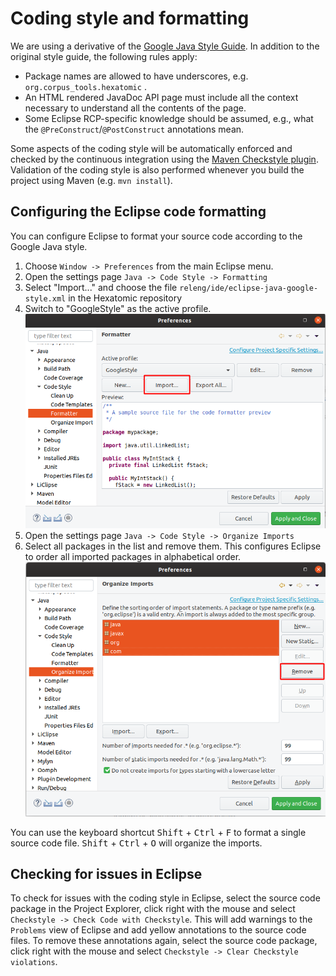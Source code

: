 # Coding style and formatting

We are using a derivative of the [Google Java Style Guide](https://google.github.io/styleguide/javaguide.html).
In addition to the original style guide, the following rules apply:
- Package names are allowed to have underscores, e.g. `org.corpus_tools.hexatomic` .
- An HTML rendered JavaDoc API page must include all the context necessary to understand all the contents of the page.
- Some Eclipse RCP-specific knowledge should be assumed, e.g., what the `@PreConstruct`/`@PostConstruct` annotations mean.

Some aspects of the coding style will be automatically enforced and checked by the continuous integration using the
[Maven Checkstyle plugin](https://maven.apache.org/plugins/maven-checkstyle-plugin/).
Validation of the coding style is also performed whenever you build the project using Maven (e.g. `mvn install`).

## Configuring the Eclipse code formatting

You can configure Eclipse to format your source code according to the Google Java style.

1. Choose `Window -> Preferences` from the main Eclipse menu.
2. Open the settings page `Java -> Code Style -> Formatting`
3. Select "Import..." and choose the file `releng/ide/eclipse-java-google-style.xml` in the Hexatomic repository
4. Switch to "GoogleStyle" as the active profile.
![Importing the Google Style formatting configuration file](./import-code-formatter.png) 
5. Open the settings page `Java -> Code Style -> Organize Imports`
6. Select all packages in the list and remove them. 
This configures Eclipse to order all imported packages in alphabetical order.
![Configure the package import order](./configure-import-order.png)

You can use the keyboard shortcut <kbd>Shift</kbd> + <kbd>Ctrl</kbd> + <kbd>F</kbd> to format a single source code file.
<kbd>Shift</kbd> + <kbd>Ctrl</kbd> + <kbd>O</kbd> will organize the imports.



## Checking for issues in Eclipse

To check for issues with the coding style in Eclipse, select the source code package in the Project Explorer, click right with the mouse and select `Checkstyle -> Check Code with Checkstyle`. 
This will add warnings to the `Problems` view of Eclipse and add yellow annotations to the source code files.
To remove these annotations again, select the source code package, click right with the mouse and select `Checkstyle -> Clear Checkstyle violations`.